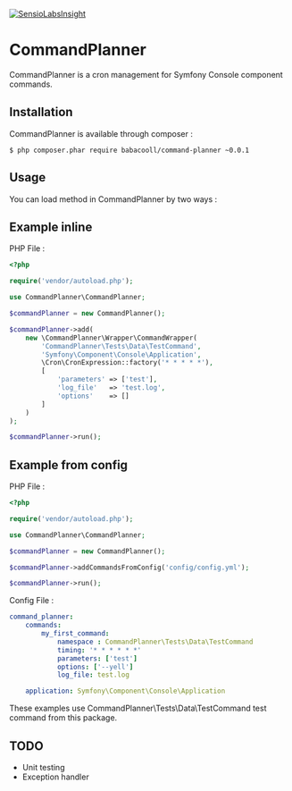 [![SensioLabsInsight](https://insight.sensiolabs.com/projects/abc4ec8f-3827-42e6-8eea-81a995aa0b1b/mini.png)](https://insight.sensiolabs.com/projects/abc4ec8f-3827-42e6-8eea-81a995aa0b1b)

# CommandPlanner

CommandPlanner is a cron management for Symfony Console component commands.

## Installation

CommandPlanner is available through composer :

```Shell
$ php composer.phar require babacooll/command-planner ~0.0.1
```

## Usage

You can load method in CommandPlanner by two ways :

## Example inline

PHP File :

```php
<?php

require('vendor/autoload.php');

use CommandPlanner\CommandPlanner;

$commandPlanner = new CommandPlanner();

$commandPlanner->add(
    new \CommandPlanner\Wrapper\CommandWrapper(
        'CommandPlanner\Tests\Data\TestCommand',
        'Symfony\Component\Console\Application',
        \Cron\CronExpression::factory('* * * * *'),
        [
            'parameters' => ['test'],
            'log_file'   => 'test.log',
            'options'    => []
        ]
    )
);

$commandPlanner->run();
```

## Example from config

PHP File :

```php
<?php

require('vendor/autoload.php');

use CommandPlanner\CommandPlanner;

$commandPlanner = new CommandPlanner();

$commandPlanner->addCommandsFromConfig('config/config.yml');

$commandPlanner->run();
```

Config File :

```yml
command_planner:
    commands:
        my_first_command:
            namespace : CommandPlanner\Tests\Data\TestCommand
            timing: '* * * * * *'
            parameters: ['test']
            options: ['--yell']
            log_file: test.log

    application: Symfony\Component\Console\Application

```

These examples use CommandPlanner\Tests\Data\TestCommand test command from this package.

## TODO

* Unit testing
* Exception handler
